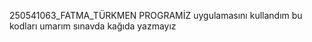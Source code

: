 250541063_FATMA_TÜRKMEN PROGRAMİZ uygulamasını kullandım bu kodları umarım sınavda kağıda yazmayız 

